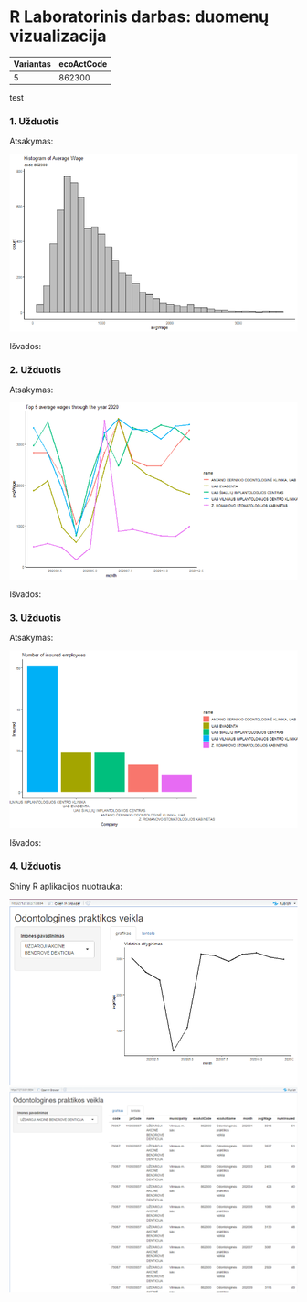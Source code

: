 # R Laboratorinis darbas: duomenų vizualizacija

| Variantas | ecoActCode |
|------------- | ------------- |
|5   | 862300 |

test

### 1. Užduotis

Atsakymas:

![histograma](img/Histogram.png)

Išvados:

### 2. Užduotis

Atsakymas:

![atlyginimai](img/Line.png)

Išvados:


### 3. Užduotis

Atsakymas:

![apdraustieji](img/col.png)

Išvados:


### 4. Užduotis

Shiny R aplikacijos nuotrauka:

![shiny app](img/grafikas.png)
![shiny app](img/lentele.png)
